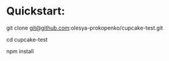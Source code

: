 Quickstart:
=====================

git clone git@github.com:olesya-prokopenko/cupcake-test.git

cd cupcake-test

npm install